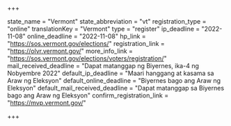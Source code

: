 +++

state_name = "Vermont"
state_abbreviation = "vt"
registration_type = "online"
translationKey = "Vermont"
type = "register"
ip_deadline = "2022-11-08"
online_deadline = "2022-11-08"
hp_link = "https://sos.vermont.gov/elections/"
registration_link = "https://olvr.vermont.gov/"
more_info_link = "https://sos.vermont.gov/elections/voters/registration/"
mail_received_deadline = "Dapat matanggap ng Biyernes, ika-4 ng Nobyembre 2022"
default_ip_deadline = "Maari hanggang at kasama sa  Araw ng Eleksyon"
default_online_deadline = "Biyernes bago ang Araw ng Eleksyon"
default_mail_received_deadline = "Dapat matanggap sa Biyernes bago ang Araw ng Eleksyon"
confirm_registration_link = "https://mvp.vermont.gov/"

+++